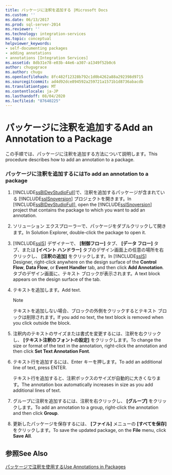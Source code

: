 ```yaml
---
title: パッケージに注釈を追加する |Microsoft Docs
ms.custom: ''
ms.date: 06/13/2017
ms.prod: sql-server-2014
ms.reviewer: ''
ms.technology: integration-services
ms.topic: conceptual
helpviewer_keywords:
- self-documenting packages
- adding annotations
- annotations [Integration Services]
ms.assetid: 8db31e78-e03b-44e6-a307-a1349f52b0c6
author: chugugrace
ms.author: chugu
ms.openlocfilehash: 8fc482f12328b792c1d0b4262a88a292398d9715
ms.sourcegitcommit: ad4d92dce894592a259721a1571b1d8736abacdb
ms.translationtype: MT
ms.contentlocale: ja-JP
ms.lasthandoff: 08/04/2020
ms.locfileid: "87640225"
---
```

# <a name="add-an-annotation-to-a-package"></a><span data-ttu-id="25795-102">パッケージに注釈を追加する</span><span class="sxs-lookup"><span data-stu-id="25795-102">Add an Annotation to a Package</span></span>
  <span data-ttu-id="25795-103">この手順では、パッケージに注釈を追加する方法について説明します。</span><span class="sxs-lookup"><span data-stu-id="25795-103">This procedure describes how to add an annotation to a package.</span></span>  
  
### <a name="to-add-an-annotation-to-a-package"></a><span data-ttu-id="25795-104">パッケージに注釈を追加するには</span><span class="sxs-lookup"><span data-stu-id="25795-104">To add an annotation to a package</span></span>  
  
1.  <span data-ttu-id="25795-105">[!INCLUDE[ssBIDevStudioFull](../includes/ssbidevstudiofull-md.md)]で、注釈を追加するパッケージが含まれている [!INCLUDE[ssISnoversion](../includes/ssisnoversion-md.md)] プロジェクトを開きます。</span><span class="sxs-lookup"><span data-stu-id="25795-105">In [!INCLUDE[ssBIDevStudioFull](../includes/ssbidevstudiofull-md.md)], open the [!INCLUDE[ssISnoversion](../includes/ssisnoversion-md.md)] project that contains the package to which you want to add an annotation.</span></span>  
  
2.  <span data-ttu-id="25795-106">ソリューション エクスプローラーで、パッケージをダブルクリックして開きます。</span><span class="sxs-lookup"><span data-stu-id="25795-106">In Solution Explorer, double-click the package to open it.</span></span>  
  
3.  <span data-ttu-id="25795-107">[!INCLUDE[ssIS](../includes/ssis-md.md)] デザイナーで、 **[制御フロー]** タブ、 **[データ フロー]** タブ、または **[イベント ハンドラー]** タブのデザイン画面上の任意の場所を右クリックし、 **[注釈の追加]** をクリックします。</span><span class="sxs-lookup"><span data-stu-id="25795-107">In [!INCLUDE[ssIS](../includes/ssis-md.md)] Designer, right-click anywhere on the design surface of the **Control Flow**, **Data Flow**, or **Event Handler** tab, and then click **Add Annotation**.</span></span> <span data-ttu-id="25795-108">タブのデザイン画面に、テキスト ブロックが表示されます。</span><span class="sxs-lookup"><span data-stu-id="25795-108">A text block appears on the design surface of the tab.</span></span>  
  
4.  <span data-ttu-id="25795-109">テキストを追加します。</span><span class="sxs-lookup"><span data-stu-id="25795-109">Add text.</span></span>  
  
    > [!NOTE]  
    >  <span data-ttu-id="25795-110">テキストを追加しない場合、ブロックの外側をクリックするとテキスト ブロックは削除されます。</span><span class="sxs-lookup"><span data-stu-id="25795-110">If you add no text, the text block is removed when you click outside the block.</span></span>  
  
5.  <span data-ttu-id="25795-111">注釈内のテキストのサイズまたは書式を変更するには、注釈を右クリックし、 **[テキスト注釈のフォントの設定]** をクリックします。</span><span class="sxs-lookup"><span data-stu-id="25795-111">To change the size or format of the text in the annotation, right-click the annotation and then click **Set Text Annotation Font**.</span></span>  
  
6.  <span data-ttu-id="25795-112">テキスト行を追加するには、Enter キーを押します。</span><span class="sxs-lookup"><span data-stu-id="25795-112">To add an additional line of text, press ENTER.</span></span>  
  
     <span data-ttu-id="25795-113">テキスト行を追加すると、注釈ボックスのサイズが自動的に大きくなります。</span><span class="sxs-lookup"><span data-stu-id="25795-113">The annotation box automatically increases in size as you add additional lines of text.</span></span>  
  
7.  <span data-ttu-id="25795-114">グループに注釈を追加するには、注釈を右クリックし、 **[グループ]** をクリックします。</span><span class="sxs-lookup"><span data-stu-id="25795-114">To add an annotation to a group, right-click the annotation and then click **Group**.</span></span>  
  
8.  <span data-ttu-id="25795-115">更新したパッケージを保存するには、 **[ファイル]** メニューの **[すべてを保存]** をクリックします。</span><span class="sxs-lookup"><span data-stu-id="25795-115">To save the updated package, on the **File** menu, click **Save All**.</span></span>  
  
## <a name="see-also"></a><span data-ttu-id="25795-116">参照</span><span class="sxs-lookup"><span data-stu-id="25795-116">See Also</span></span>  
 [<span data-ttu-id="25795-117">パッケージで注釈を使用する</span><span class="sxs-lookup"><span data-stu-id="25795-117">Use Annotations in Packages</span></span>](use-annotations-in-packages.md)  
  
  

